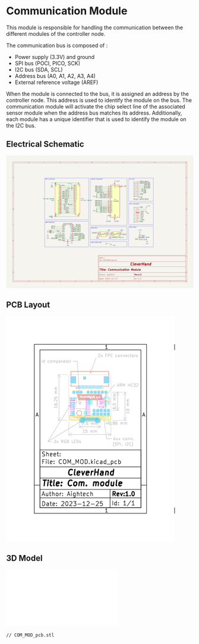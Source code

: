 # Communication Module
This module is responsible for handling the communication between the different modules of the controller node.

The communication bus is composed of :
- Power supply (3.3V) and ground
- SPI bus (POCI, PICO, SCK)
- I2C bus (SDA, SCL)
- Address bus (A0, A1, A2, A3, A4)
- External reference voltage (AREF)

When the module is connected to the bus, it is assigned an address by the controller node. This address is used to identify the module on the bus.
The communication module will activate the chip select line of the associated sensor module when the address bus matches its address.
Additionally, each module has a unique identifier that is used to identify the module on the I2C bus.

## Electrical Schematic
![COM_MOD_sch](plots/COM_MOD_sch.svg)

## PCB Layout
![COM_MOD_pcb](plots/COM_MOD_pcb.svg)

## 3D Model
![COM_MOD_3D](plots/COM_MOD_pcb.stl)

```stl
// COM_MOD_pcb.stl
